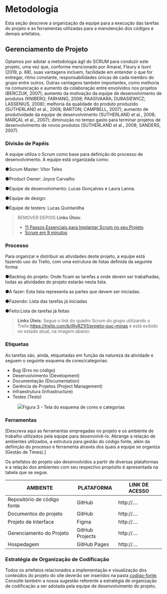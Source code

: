 
# Metodologia

Esta seção descreve a organização da equipe para a execução das tarefas do projeto e as ferramentas utilizadas para a manutenção dos códigos e demais artefatos.


## Gerenciamento de Projeto

Optamos por adotar a metodologia ágil do SCRUM para conduzir este projeto, uma vez que, conforme mencionado por Amaral, Fleury e Isoni (2019, p. 68), suas vantagens incluem, facilidade em entender o que for entregar, ritmo constante,  responsabilidades únicas de cada membro do grupo entre outros. Outras vantagens também importantes, como melhoria na comunicação e aumento da colaboração entre envolvidos nos projetos (BERCZUK, 2007); aumento da motivação da equipe de desenvolvimento de produtos (KNIBERG; FARHANG, 2008; PAASIVAARA; DURASIEWICZ; LASSENIUS, 2008); melhoria da qualidade do produto produzido (SUTHERLAND et al., 2008; BARTON; CAMPBELL, 2007); aumento de produtividade da equipe de desenvolvimento (SUTHERLAND et al., 2008; MARÇAL et al., 2007); diminuição no tempo gasto para terminar projetos de desenvolvimento de novos produtos (SUTHERLAND et al., 2008; SANDERS, 2007).


### Divisão de Papéis

A equipe utiliza o Scrum como base para definição do processo de desenvolvimento.
A equipe está organizada como:

 ●Scrum Master: Vitor Teles

 ●Product Owner: Joyce Carvalho

 ●Equipe de desenvolvimento: Lucas Gonçalves e Laura Lanna.

 ●Equipe de design:

 ●Equipe de testers: Lucas Quintanilha


>  REMOVER DEPOIS **Links Úteis**:
> - [11 Passos Essenciais para Implantar Scrum no seu 
> Projeto](https://mindmaster.com.br/scrum-11-passos/)
> - [Scrum em 9 minutos](https://www.youtube.com/watch?v=XfvQWnRgxG0)

### Processo

Para organizar e distribuir as atividades deste projeto, a equipe está fazendo uso do Trello, com uma estrutura de listas definida da seguinte forma:

●Backlog do projeto: Onde ficam as tarefas a onde devem ser trabalhadas, todas as atividades do projeto estarão nesta lista.

●A fazer: Esta lista representa as partes que devem ser iniciadas.

●Fazendo: Lista das tarefas já iniciadas

●Feito:Lista de tarefas já feitas


> **Links Úteis**:
Segue o link do quadro Scrum do grupo utilizando o Trello:https://trello.com/b/iRyRZ1t1/projeto-puc-minas
e está exibido no estado atual, na imagem abaixo:


### Etiquetas
<p>As tarefas são, ainda, etiquetadas em função da natureza da atividade e seguem o seguinte esquema de cores/categorias:</p>

<ul>
  <li>Bug (Erro no código)</li>
  <li>Desenvolvimento (Development)</li>
  <li>Documentação (Documentation)</li>
  <li>Gerência de Projetos (Project Management)</li>
  <li>Infraestrutura (Infrastructure)</li>
  <li>Testes (Tests)</li>
</ul>

<figure> 
  <img src="https://user-images.githubusercontent.com/100447878/164068979-9eed46e1-9b44-461e-ab88-c2388e6767a1.png"
    <figcaption>Figura 3 - Tela do esquema de cores e categorias</figcaption>
</figure> 
  
### Ferramentas

[Descreva aqui as ferramentas empregadas no projeto e os ambiente de trabalho utilizados pela  equipe para desenvolvê-lo. Abrange a relação de ambientes utilizados, a estrutura para gestão do código fonte, além da definição do processo e ferramenta através dos quais a equipe se organiza (Gestão de Times).]

Os artefatos do projeto são desenvolvidos a partir de diversas plataformas e a relação dos ambientes com seu respectivo propósito é apresentada na tabela que se segue.

| AMBIENTE                            | PLATAFORMA                         | LINK DE ACESSO                         |
|-------------------------------------|------------------------------------|----------------------------------------|
| Repositório de código fonte         | GitHub                             | http://....                            |
| Documentos do projeto               | GitHub                             | http://....                            |
| Projeto de Interface                | Figma                              | http://....                            |
| Gerenciamento do Projeto            | GitHub Projects                    | http://....                            |
| Hospedagem                          | GitHub Pages                       | http://....                            |


### Estratégia de Organização de Codificação 

Todos os artefatos relacionados a implementação e visualização dos conteúdos do projeto do site deverão ser inseridos na pasta [codigo-fonte](http://https://github.com/ICEI-PUC-Minas-PMV-ADS/WebApplicationProject-Template-v2/tree/main/codigo-fonte). Consulte também a nossa sugestão referente a estratégia de organização de codificação a ser adotada pela equipe de desenvolvimento do projeto.
